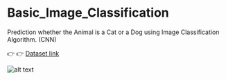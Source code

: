# Basic_Image_Classification
Prediction whether the Animal is a Cat or a Dog using Image Classification Algorithm. (CNN)

 :point_right: :point_right:    [Dataset link](bit.ly/35VqIFY)


![alt text](https://miro.medium.com/max/1400/1*biZq-ihFzq1I6Ssjz7UtdA.jpeg)
